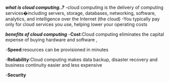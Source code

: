 ***what is cloud computing..?***
-cloud computing is the delivery of computing services�including servers, storage, databases, networking, software, analytics, and intelligence over the Internet (the cloud) 
-You typically pay only for cloud services you use, helping lower your operating costs

***benefits of cloud computing***
-**Cost**:Cloud computing eliminates the capital expense of buying hardware and software ,

-**Speed**:resources can be provisioned in minutes

-**Reliability**:Cloud computing makes data backup, disaster recovery and business continuity easier and less expensive

-**Security**